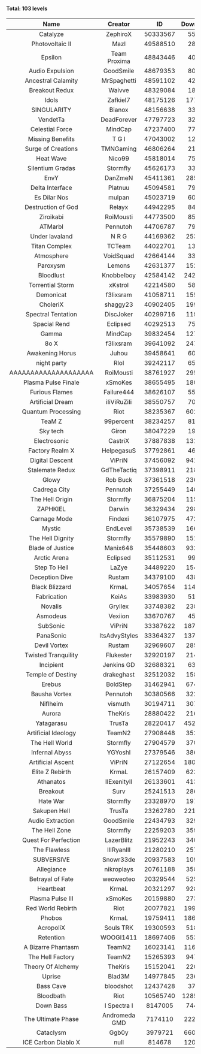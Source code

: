 #### Total: 103 levels

| Name | Creator | ID | Downloads | Likes |
|:---:|:---:|:---:|:---:|:---:|
| Catalyze | ZephiroX | 50333567 | 55353 | 5378
| Photovoltaic II | Mazl | 49588510 | 28808 | 3151
| Epsilon | Team Proxima | 48843446 | 40787 | 4253
| Audio Expulsion | GoodSmile | 48679353 | 80886 | 6992
| Ancestral Calamity | MrSpaghetti | 48591102 | 42931 | 3993
| Breakout Redux | Waivve | 48329084 | 18879 | 2004
| Idols | Zafkiel7 | 48175126 | 177049 | 21625
| SINGULARITY | Bianox | 48156638 | 33574 | 6082
| VendetTa | DeadForever | 47797723 | 32664 | 3213
| Celestial Force  | MindCap | 47237400 | 77722 | 7164
| Missing Benefits | T G I | 47043002 | 12731 | 1088
| Surge of Creations | TMNGaming | 46806264 | 21665 | 2098
| Heat Wave | Nico99 | 45818014 | 75222 | 7014
| Silentium Gradas | Stormfly | 45626173 | 33460 | 3233
| EnvY | DanZmeN | 45411361 | 285148 | 25332
| Delta Interface | Platnuu | 45094581 | 79633 | 7852
| Es Dilar Nos | mulpan | 45023719 | 60625 | 5379
| Destruction of God | Relayx | 44942295 | 84027 | 8320
| Ziroikabi | RoiMousti | 44773500 | 85790 | 7235
| ATMarbl | Pennutoh | 44706787 | 79088 | 7118
| Under lavaland | N R G | 44169362 | 253398 | 22929
| Titan Complex | TCTeam | 44022701 | 13406 | 1838
| Atmosphere | VoidSquad | 42664144 | 33611 | 2749
| Paroxysm | Lemons | 42631377 | 152362 | 12577
| Bloodlust | Knobbelboy | 42584142 | 2426292 | 235185
| Torrential Storm | xKstrol | 42214580 | 58761 | 677
| Demonicat | f3lixsram | 41058711 | 155590 | 12577
| CholeriX | shaggy23 | 40902405 | 199102 | 15387
| Spectral Tentation | DiscJoker | 40299716 | 119573 | 8424
| Spacial Rend | Eclipsed | 40292513 | 75646 | 6479
| Gamma | MindCap | 39832454 | 127473 | 11380
| 8o X | f3lixsram | 39641092 | 247078 | 19506
| Awakening Horus | Juhou | 39458641 | 60680 | 5325
| night party | Rlol | 39242117 | 65175 | 6322
| AAAAAAAAAAAAAAAAAAAA | RoiMousti | 38761927 | 295731 | 19461
| Plasma Pulse Finale | xSmoKes | 38655495 | 180818 | 16288
| Furious Flames | Failure444 | 38626107 | 55735 | 4379
| Artificial Dream | iIiViRuZiIi | 38550757 | 70023 | 5992
| Quantum Processing | Riot | 38235367 | 602797 | 42021
| TeaM Z | 99percent | 38234257 | 81414 | 6542
| Sky tech | Giron | 38047229 | 19248 | 1867
| Electrosonic | CastriX | 37887838 | 131043 | 11738
| Factory Realm X | HelpegasuS | 37792861 | 46490 | 4486
| Digital Descent | ViPriN | 37456092 | 941009 | 88366
| Stalemate Redux | GdTheTactiq | 37398911 | 218983 | 16592
| Glowy | Rob Buck | 37361518 | 236251 | 23969
| Cadrega City | Pennutoh | 37255449 | 140546 | 12807
| The Hell Origin | Stormfly | 36875204 | 115791 | 9392
| ZAPHKIEL | Darwin | 36329434 | 298131 | 32288
| Carnage Mode | Findexi | 36107975 | 472597 | 44965
| Mystic | EndLevel | 35738539 | 166071 | 15470
| The Hell Dignity | Stormfly | 35579890 | 151013 | 13043
| Blade of Justice | Manix648 | 35448603 | 932110 | 96310
| Arctic Arena | Eclipsed | 35112531 | 99870 | 7657
| Step To Hell | LaZye | 34489220 | 154614 | 15756
| Deception Dive | Rustam | 34379100 | 438992 | 28910
| Black Blizzard | KrmaL | 34057654 | 1141024 | 111503
| Fabrication | KeiAs | 33983930 | 51632 | 5714
| Novalis | Gryllex | 33748382 | 238285 | 21578
| Asmodeus | Vexiion | 33670767 | 45720 | 4293
| SubSonic | ViPriN | 33387622 | 1879933 | 143176
| PanaSonic | ItsAdvyStyles | 33364327 | 1372259 | 176068
| Devil Vortex | Rustam | 32969607 | 285668 | 25660
| Twisted Tranquility | Flukester | 32920197 | 214447 | 21058
| Incipient | Jenkins GD | 32688321 | 63732 | 5977
| Temple of Destiny | drakeghast | 32512032 | 158090 | 15373
| Erebus | BoldStep | 31462941 | 674305 | 62961
| Bausha Vortex | Pennutoh | 30380566 | 322884 | 29235
| Niflheim | vismuth | 30194711 | 307344 | 24440
| Aurora | TheKris | 28880422 | 216661 | 20302
| Yatagarasu  | TrusTa | 28220417 | 4529847 | 424834
| Artificial Ideology | TeamN2 | 27908448 | 352570 | 35296
| The Hell World | Stormfly | 27904579 | 370758 | 27289
| Infernal Abyss | YGYoshI | 27379546 | 386755 | 38556
| Artificial Ascent | ViPriN | 27122654 | 1809687 | 160339
| Elite Z Rebirth | KrmaL | 26157409 | 623246 | 41139
| Athanatos | IIExenityII | 26133601 | 413574 | 46225
| Breakout | Surv | 25241513 | 286320 | 29006
| Hate War | Stormfly | 23328970 | 197063 | 14933
| Sakupen Hell | TrusTa | 23262780 | 2212992 | 162861
| Audio Extraction | GoodSmile | 22434793 | 329771 | 31651
| The Hell Zone | Stormfly | 22259203 | 359283 | 23552
| Quest For Perfection | LazerBlitz | 21952243 | 340426 | 29776
| The Flawless | IlIRyanIlI | 21280210 | 257224 | 23513
| SUBVERSIVE | Snowr33de | 20937583 | 109929 | 14224
| Allegiance | nikroplays | 20761188 | 358503 | 39009
| Betrayal of Fate | weoweoteo | 20329544 | 525672 | 49326
| Heartbeat | KrmaL | 20321297 | 928834 | 82758
| Plasma Pulse III | xSmoKes | 20159880 | 273478 | 26868
| Red World Rebirth | Riot | 20077821 | 1998866 | 134150
| Phobos | KrmaL | 19759411 | 1868317 | 168288
| AcropoliX | Souls TRK | 19300593 | 518975 | 73010
| Retention | WOOGI1411 | 18697406 | 553915 | 68878
| A Bizarre Phantasm | TeamN2 | 16023141 | 1162025 | 116574
| The Hell Factory | TeamN2 | 15265393 | 947259 | 93839
| Theory Of Alchemy | TheKris | 15152041 | 220401 | 16431
| Uprise | Blad3M | 14977845 | 236629 | 22244
| Bass Cave | bloodshot | 12437428 | 37292 | 4366
| Bloodbath | Riot | 10565740 | 12850242 | 1176981
| Down Bass | I Spectra I | 8147005 | 744575 | 67402
| The Ultimate Phase | Andromeda GMD | 7174110 | 2229172 | 226332
| Cataclysm | Ggb0y | 3979721 | 6607332 | 535645
| ICE Carbon Diablo X | null | 814678 | 1202038 | 87296
